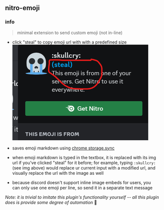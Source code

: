 ## nitro-emoji

### info
> minimal extension to send custom emoji (not in-line)

* click "steal" to copy emoji url with with a predefined size
  ![img describing the above info](./docs/image.png)

* saves emoji markdown using [chrome storage.sync](https://developer.chrome.com/docs/extensions/reference/storage/) 

* when emoji markdown is typed in the textbox, it is replaced with its img url if you've clicked "steal" for it before; for example, typing ``:skullcry:`` (see img above) would replace ur current input with a modified url, and visually replace the url with the image as well
* because discord doesn't support inline image embeds for users, you can only use one emoji per line, so send it in a separate text message 

*Note: it is trivial to imitate this plugin's functionality yourself -- all this plugin does is provide some degree of automation* 🙂